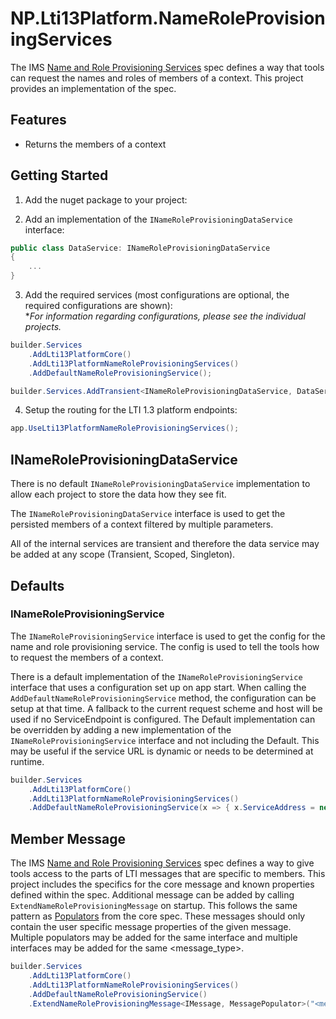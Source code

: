 ﻿# NP.Lti13Platform.NameRoleProvisioningServices

The IMS [Name and Role Provisioning Services](https://www.imsglobal.org/spec/lti-nrps/v2p0) spec defines a way that tools can request the names and roles of members of a context. This project provides an implementation of the spec.

## Features

- Returns the members of a context

## Getting Started

1. Add the nuget package to your project:

2. Add an implementation of the `INameRoleProvisioningDataService` interface:

```csharp
public class DataService: INameRoleProvisioningDataService
{
    ...
}
```

3. Add the required services (most configurations are optional, the required configurations are shown):  
**For information regarding configurations, please see the individual projects.*

```csharp
builder.Services
    .AddLti13PlatformCore()
    .AddLti13PlatformNameRoleProvisioningServices()
    .AddDefaultNameRoleProvisioningService();

builder.Services.AddTransient<INameRoleProvisioningDataService, DataService>();
```

4. Setup the routing for the LTI 1.3 platform endpoints:

```csharp
app.UseLti13PlatformNameRoleProvisioningServices();
```

## INameRoleProvisioningDataService

There is no default `INameRoleProvisioningDataService` implementation to allow each project to store the data how they see fit.

The `INameRoleProvisioningDataService` interface is used to get the persisted members of a context filtered by multiple parameters.

All of the internal services are transient and therefore the data service may be added at any scope (Transient, Scoped, Singleton).

## Defaults

### INameRoleProvisioningService

The `INameRoleProvisioningService` interface is used to get the config for the name and role provisioning service. The config is used to tell the tools how to request the members of a context.

There is a default implementation of the `INameRoleProvisioningService` interface that uses a configuration set up on app start. When calling the `AddDefaultNameRoleProvisioningService` method, the configuration can be setup at that time. A fallback to the current request scheme and host will be used if no ServiceEndpoint is configured. The Default implementation can be overridden by adding a new implementation of the `INameRoleProvisioningService` interface and not including the Default. This may be useful if the service URL is dynamic or needs to be determined at runtime.

```csharp
builder.Services
    .AddLti13PlatformCore()
    .AddLti13PlatformNameRoleProvisioningServices()
    .AddDefaultNameRoleProvisioningService(x => { x.ServiceAddress = new Uri("https://<mysite>") });
```

## Member Message

The IMS [Name and Role Provisioning Services](https://www.imsglobal.org/spec/lti-nrps/v2p0#message-section) spec defines a way to give tools access to the parts of LTI messages that are specific to members. This project includes the specifics for the core message and known properties defined within the spec. Additional message can be added by calling `ExtendNameRoleProvisioningMessage` on startup. This follows the same pattern as [Populators](../NP.Lti13Platform.Core/README.md) from the core spec. These messages should only contain the user specific message properties of the given message. Multiple populators may be added for the same interface and multiple interfaces may be added for the same <message_type>.

```csharp
builder.Services
    .AddLti13PlatformCore()
    .AddLti13PlatformNameRoleProvisioningServices()
    .AddDefaultNameRoleProvisioningService()
    .ExtendNameRoleProvisioningMessage<IMessage, MessagePopulator>("<message_type>");
```